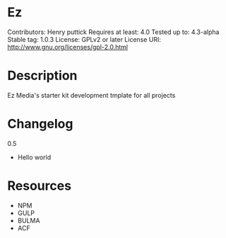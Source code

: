
**Ez**
=
Contributors: Henry puttick
Requires at least: 4.0
Tested up to: 4.3-alpha
Stable tag: 1.0.3
License: GPLv2 or later
License URI: http://www.gnu.org/licenses/gpl-2.0.html

Description
=
Ez Media's starter kit development tmplate for all projects

Changelog
=
0.5
* Hello world

Resources
=
* NPM
* GULP
* BULMA
* ACF
